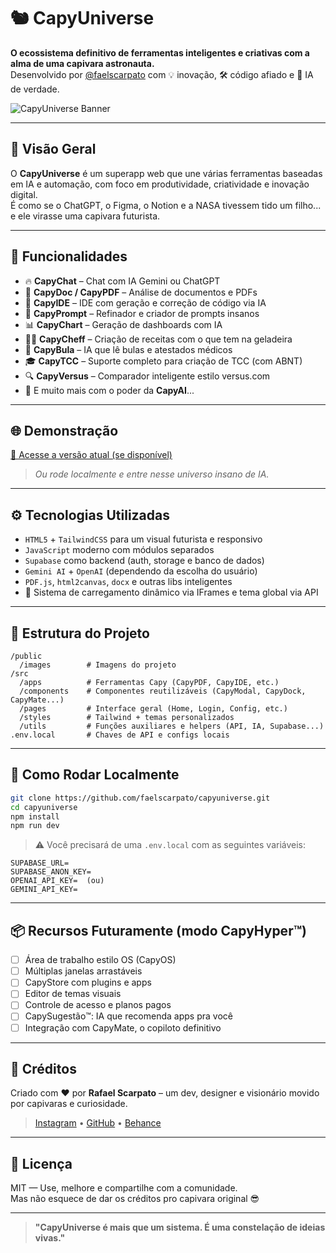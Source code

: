 # 🐿️ CapyUniverse

**O ecossistema definitivo de ferramentas inteligentes e criativas com a alma de uma capivara astronauta.**  
Desenvolvido por [@faelscarpato](https://github.com/faelscarpato) com 💡 inovação, 🛠️ código afiado e 🧠 IA de verdade.

![CapyUniverse Banner](https://faelscarpato.github.io/capyuniverse/img/banner-capyuniverse.png)

---

## 🚀 Visão Geral

O **CapyUniverse** é um superapp web que une várias ferramentas baseadas em IA e automação, com foco em produtividade, criatividade e inovação digital.  
É como se o ChatGPT, o Figma, o Notion e a NASA tivessem tido um filho... e ele virasse uma capivara futurista.

---

## 🧠 Funcionalidades

- 🔥 **CapyChat** – Chat com IA Gemini ou ChatGPT
- 📄 **CapyDoc / CapyPDF** – Análise de documentos e PDFs
- 🧠 **CapyIDE** – IDE com geração e correção de código via IA
- 🧪 **CapyPrompt** – Refinador e criador de prompts insanos
- 📊 **CapyChart** – Geração de dashboards com IA
- 👨‍🍳 **CapyCheff** – Criação de receitas com o que tem na geladeira
- 💊 **CapyBula** – IA que lê bulas e atestados médicos
- 🎓 **CapyTCC** – Suporte completo para criação de TCC (com ABNT)
- 🔍 **CapyVersus** – Comparador inteligente estilo versus.com
- 🧩 E muito mais com o poder da **CapyAI**...

---

## 🌐 Demonstração

[🔗 Acesse a versão atual (se disponível)](https://capyuniverse.pages.dev/)  
> *Ou rode localmente e entre nesse universo insano de IA.*

---

## ⚙️ Tecnologias Utilizadas

- `HTML5` + `TailwindCSS` para um visual futurista e responsivo  
- `JavaScript` moderno com módulos separados  
- `Supabase` como backend (auth, storage e banco de dados)  
- `Gemini AI` + `OpenAI` (dependendo da escolha do usuário)  
- `PDF.js`, `html2canvas`, `docx` e outras libs inteligentes  
- 🔀 Sistema de carregamento dinâmico via IFrames e tema global via API  

---

## 🧱 Estrutura do Projeto

```
/public
  /images        # Imagens do projeto
/src
  /apps          # Ferramentas Capy (CapyPDF, CapyIDE, etc.)
  /components    # Componentes reutilizáveis (CapyModal, CapyDock, CapyMate...)
  /pages         # Interface geral (Home, Login, Config, etc.)
  /styles        # Tailwind + temas personalizados
  /utils         # Funções auxiliares e helpers (API, IA, Supabase...)
.env.local       # Chaves de API e configs locais
```

---

## 🧪 Como Rodar Localmente

```bash
git clone https://github.com/faelscarpato/capyuniverse.git
cd capyuniverse
npm install
npm run dev
```

> ⚠️ Você precisará de uma `.env.local` com as seguintes variáveis:
```env
SUPABASE_URL=
SUPABASE_ANON_KEY=
OPENAI_API_KEY=  (ou)
GEMINI_API_KEY=
```

---

## 📦 Recursos Futuramente (modo CapyHyper™️)

- [ ] Área de trabalho estilo OS (CapyOS)
- [ ] Múltiplas janelas arrastáveis
- [ ] CapyStore com plugins e apps
- [ ] Editor de temas visuais
- [ ] Controle de acesso e planos pagos
- [ ] CapySugestão™️: IA que recomenda apps pra você
- [ ] Integração com CapyMate, o copiloto definitivo

---

## 🦛 Créditos

Criado com ❤️ por **Rafael Scarpato** – um dev, designer e visionário movido por capivaras e curiosidade.

> [Instagram](https://instagram.com/scarpatodesigner) • [GitHub](https://github.com/faelscarpato) • [Behance](https://www.behance.net/faelscarpato)

---

## 📜 Licença

MIT — Use, melhore e compartilhe com a comunidade.  
Mas não esquece de dar os créditos pro capivara original 😎

---

> **"CapyUniverse é mais que um sistema. É uma constelação de ideias vivas."**
